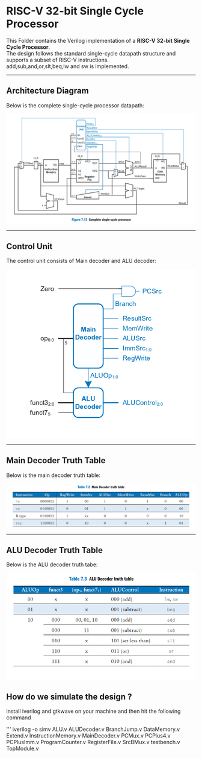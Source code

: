# RISC-V 32-bit Single Cycle Processor

This Folder contains the Verilog implementation of a **RISC-V 32-bit Single Cycle Processor**.  
The design follows the standard single-cycle datapath structure and supports a subset of RISC-V instructions.  
add,sub,and,or,slt,beq,lw and sw is implemented.  

---



##  Architecture Diagram
Below is the complete single-cycle processor datapath:  

![Single Cycle Processor Diagram](images/complete_processor.jpeg)

---
##  Control Unit
The control unit consists of Main decoder and ALU decoder:  

![Main Decoder Truth Table](images/control_unit.jpeg)

---


##  Main Decoder Truth Table
Below is the main decoder truth table:  

![Main Decoder Truth Table](images/main_decoder_truth_table.jpeg)

---

##  ALU Decoder Truth Table
Below is the ALU decoder truth tabe:  

![Instruction Set](images/alu_decoder_truth_table.jpeg)

## How do we simulate the design ?

install iverilog and gtkwave on your machine and then hit the following command

'''
iverilog -o simv ALU.v ALUDecoder.v BranchJump.v DataMemory.v Extend.v InstructionMemory.v MainDecoder.v PCMux.v PCPlus4.v PCPlusImm.v ProgramCounter.v RegisterFile.v SrcBMux.v testbench.v TopModule.v
